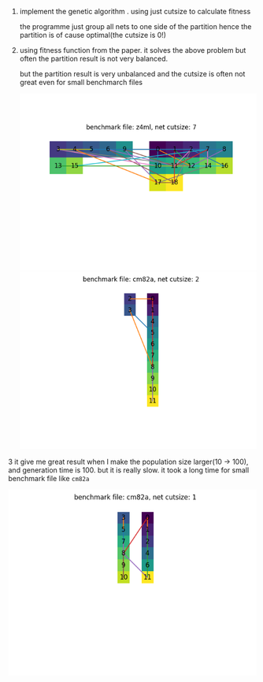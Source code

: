 1. implement the genetic algorithm . using just cutsize to calculate fitness

   the programme just group all nets to one side of the partition hence the partition is of cause optimal(the cutsize is 0!)

2. using fitness function from the paper. it solves the above problem but often the partition result is not very balanced.

   but the partition result is very unbalanced and the cutsize is often not great even for small benchmarch files

   ![z4ml](report_draft.assets/z4ml.png)![cm82a](report_draft.assets/cm82a.png)

3 it give me great result when I make the population size larger(10 -> 100), and generation time is 100. but it is really slow. it took a long time for small benchmark file like `cm82a`

![cm82a](report_draft.assets/cm82a-1617922145841.png)